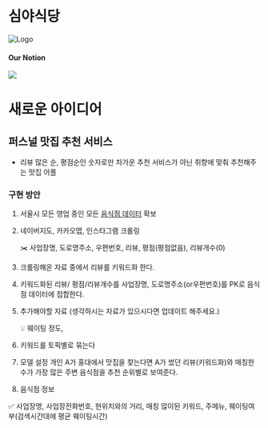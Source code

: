 # 심야식당

![Logo]("data:image/gif;base64,R0lGODlhAQABAIAAAAAAAP///yH5BAEAAAAALAAAAAABAAEAAAIBRAA7")  

#### Our Notion

<img src="https://img.shields.io/badge/Notion-000000?logo=Notion&logoColor=white"/>

# 새로운 아이디어

## 퍼스널 맛집 추천 서비스

- 리뷰 많은 순, 평점순인 숫자로만 차가운 추천 서비스가 아닌 취향에 맞춰 추천해주는 맛집 어플

### 구현 방안

1. 서울시 모든 영업 중인 모든 [음식점 데이터](http://data.seoul.go.kr/dataList/OA-16094/A/1/datasetView.do) 확보
2. 네이버지도, 카카오맵, 인스타그램 크롤링
    
    <aside>
    ✂️ 사업장명, 도로명주소, 우편번호, 리뷰, 평점(평점없음), 리뷰개수(0)
    
    </aside>
    
3. 크롤링해온 자료 중에서 리뷰를 키워드화 한다.
4. 키워드화된 리뷰/ 평점/리뷰개수를 사업장명, 도로명주소(or우편번호)를 PK로 음식점 데이터에 접합한다.
5.  추가해야할 자료
(생각하시는 자료가 있으시다면 업데이트 해주세요.)
    
    <aside>
    💡 웨이팅 정도,
    
    </aside>
    
6. 키워드를 토픽별로 묶는다
7. 모델 설정
개인 A가 홍대에서 맛집을 찾는다면 A가 썼던 리뷰(키워드화)와 매칭한 수가 가장 많은 주변 음식점을 추천 순위별로 보여준다.
8. 음식점 정보

<aside>
✅ 사업장명, 사업장전화번호, 현위치와의 거리, 매칭 많이된 키워드, 주메뉴, 웨이팅여부(검색시간대에 평균 웨이팅시간)

</aside>

